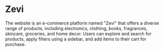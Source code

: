 # Zevi
The website is an e-commerce platform named "Zevi" that offers a diverse range of products, including electronics, clothing, books, fragrances, skincare, groceries, and home decor. Users can explore and search for products, apply filters using a sidebar, and add items to their cart for purchase.
